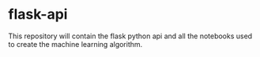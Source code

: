 # flask-api

This repository will contain the flask python api and all the notebooks used to create the machine learning algorithm.
